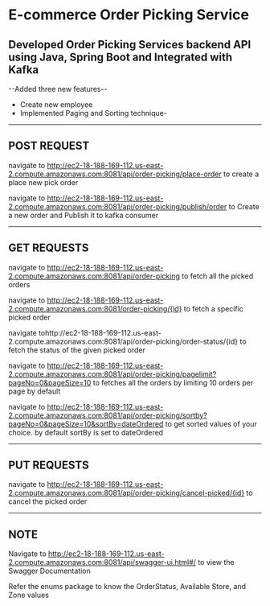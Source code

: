 # E-commerce Order Picking Service

## Developed Order Picking Services backend API  using Java, Spring Boot and Integrated with Kafka
--Added three new features--
- Create new employee
- Implemented Paging and Sorting technique-

---
## POST REQUEST

navigate to http://ec2-18-188-169-112.us-east-2.compute.amazonaws.com:8081/api/order-picking/place-order to create a place new pick order

navigate to http://ec2-18-188-169-112.us-east-2.compute.amazonaws.com:8081/api/order-picking/publish/order to Create a new order and Publish it to kafka consumer

---
## GET REQUESTS

navigate to http://ec2-18-188-169-112.us-east-2.compute.amazonaws.com:8081/api/order-picking to fetch all the picked orders

navigate to http://ec2-18-188-169-112.us-east-2.compute.amazonaws.com:8081/order-picking/{id} to fetch a specific picked order

navigate tohttp://ec2-18-188-169-112.us-east-2.compute.amazonaws.com:8081/api/order-picking/order-status/{id} to fetch the status of the given picked order

navigate to http://ec2-18-188-169-112.us-east-2.compute.amazonaws.com:8081/api/order-picking/pagelimit?pageNo=0&pageSize=10 to fetches all the orders by limiting 10 orders per page by default

navigate to http://ec2-18-188-169-112.us-east-2.compute.amazonaws.com:8081/api/order-picking/sortby?pageNo=0&pageSize=10&sortBy=dateOrdered to get sorted values of your choice. by default sortBy is set to dateOrdered

---

## PUT REQUESTS

navigate to http://ec2-18-188-169-112.us-east-2.compute.amazonaws.com:8081/api/order-picking/cancel-picked/{id} to cancel the picked order

---

## NOTE
Navigate to http://ec2-18-188-169-112.us-east-2.compute.amazonaws.com:8081/api/swagger-ui.html#/ to view the Swagger Documentation

Refer the enums package to know the OrderStatus, Available Store, and Zone values
